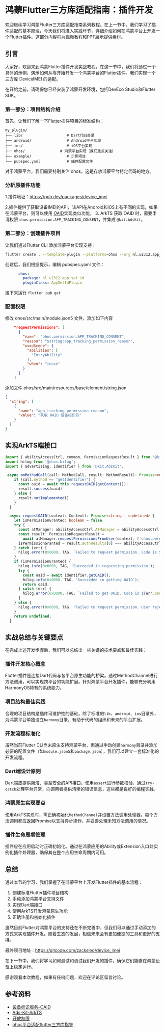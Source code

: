 # 鸿蒙Flutter三方库适配指南：插件开发

欢迎继续学习鸿蒙Flutter三方库适配指南系列教程。在上一节中，我们学习了插件适配的基本原理，今天我们将进入实践环节，详细介绍如何在鸿蒙平台上开发一个Flutter插件。这部分内容将为视频教程和PPT展示提供素材。

## 引言

大家好，欢迎来到鸿蒙Flutter插件开发实战教程。在这一节中，我们将通过一个具体的示例，演示如何从零开始开发一个鸿蒙平台的Flutter插件。我们实现一个三方库 DeviceIMEI 的适配。

在开始之前，请确保您已经安装了鸿蒙开发环境，包括DevEco Studio和Flutter SDK。

### 第一部分：项目结构介绍

首先，让我们了解一下Flutter插件项目的标准结构：

```
my_plugin/
├── lib/                    # Dart代码目录
├── android/                # Android平台实现
├── ios/                    # iOS平台实现
├── ohos/                # 鸿蒙平台实现（我们重点关注）
├── example/                # 示例项目
└── pubspec.yaml            # 插件配置文件
```

对于鸿蒙平台，我们需要特别关注 ohos，这是存放鸿蒙平台特定代码的地方。


### 分析原插件功能

1.插件地址：https://pub.dev/packages/device_imei

2.插件提供了获取设备IMEI的API，该API在Android和iOS上有不同的实现，如果在鸿蒙平台，则可以使用 [OAID](https://developer.huawei.com/consumer/cn/doc/HMSCore-Guides/oaid-0000001050783198)实现类似功能。
3. ArkTS 获取 OAID 时，需要申请权限 `ohos.permission.APP_TRACKING_CONSENT`，并集成 `@kit.AdsKit`。

### 第二部分：创建插件项目

让我们通过Flutter CLI 添加鸿蒙平台实现支持：

```bash
flutter create . --template=plugin --platforms=ohos --org nl.u2312.app_set_id
```

创建后，我们根据提示，编辑 pubspec.yaml 文件：

```yaml
      ohos:
        package: nl.u2312.app_set_id
        pluginClass: AppSetIdPlugin
```

接下来运行 `flutter pub get`



### 配置权限

修改 ohos/src/main/module.json5 文件，添加如下内容

```json
    "requestPermissions": [
      {
        "name": "ohos.permission.APP_TRACKING_CONSENT",
        "reason": "$string:app_tracking_permission_reason",
        "usedScene": {
          "abilities": [
            "EntryAbility"
          ],
          "when": "inuse"
        }
      }
    ]
```

添加文件 ohos/src/main/resources/base/element/string.json

```json
{
  "string": [
    {
      "name": "app_tracking_permission_reason",
      "value": "获取 OAID 设备标识符"
    }
  ]
}
```

## 实现ArkTS端接口

```ts
import { abilityAccessCtrl, common, PermissionRequestResult } from '@kit.AbilityKit';
import hilog from '@ohos.hilog';
import { advertising, identifier } from '@kit.AdsKit';
```

```ts
 async onMethodCall(call: MethodCall, result: MethodResult): Promise<void> {
    if (call.method == "getIdentifier") {
      const oaid = await this.requestOAID(getContext());
      result.success(oaid)
    } else {
      result.notImplemented()
    }
  }
```

```ts
  async requestOAID(context: Context): Promise<string | undefined> {
    let isPermissionGranted: boolean = false;
    try {
      const atManager: abilityAccessCtrl.AtManager = abilityAccessCtrl.createAtManager();
      const result: PermissionRequestResult =
        await atManager.requestPermissionsFromUser(context, ['ohos.permission.APP_TRACKING_CONSENT']);
      isPermissionGranted = result.authResults[0] === abilityAccessCtrl.GrantStatus.PERMISSION_GRANTED;
    } catch (err) {
      hilog.error(0x0000, TAG, `Failed to request permission. Code is ${err.code}, message is ${err.message}`);
    }
    if (isPermissionGranted) {
      hilog.info(0x0000, TAG, 'Succeeded in requesting permission');
      try {
        const oaid = await identifier.getOAID();
        hilog.info(0x0000, TAG, 'Succeeded in getting OAID');
        return oaid;
      } catch (err) {
        hilog.error(0x0000, TAG, `Failed to get OAID. Code is ${err.code}, message is ${err.message}`);
      }
    } else {
      hilog.error(0x0000, TAG, 'Failed to request permission. User rejected');
    }
    return undefined;
  }
```


## 实战总结与关键要点

在完成上述开发步骤后，我们可以总结出一些关键的技术要点和最佳实践：

### 插件开发核心概念
Flutter插件是连接Dart代码与各平台原生功能的桥梁。通过MethodChannel进行方法调用，可以实现跨平台的功能扩展。针对鸿蒙平台开发插件，能够充分利用HarmonyOS特有的系统能力。

### 项目结构最佳实践
合理的项目结构是插件可维护性的基础。除了标准的`lib`、`android`、`ios`目录外，为鸿蒙平台单独设立`harmony`目录，有助于代码的组织和未来的平台扩展。

### 开发流程标准化
虽然当前Flutter CLI尚未原生支持鸿蒙平台，但通过手动创建`harmony`目录并添加必要的配置文件（如`module.json5`和`package.json`），我们可以建立一套标准化的开发流程。

### Dart端设计原则
Dart端应提供简洁、类型安全的API接口。使用`assert`进行参数校验，通过`try-catch`处理平台异常，向调用者提供清晰的错误信息，这些都是良好的编程实践。

### 鸿蒙原生实现要点
使用ArkTS实现时，需正确初始化`MethodChannel`并设置方法调用处理器。每个方法调用都应返回Promise以支持异步操作，并妥善处理未知方法调用的情况。

### 插件生命周期管理
插件应在应用启动时正确初始化。通过在鸿蒙应用的Ability或Extension入口处实例化插件处理器，确保其在整个应用生命周期内可用。

## 总结

通过本节的学习，我们掌握了在鸿蒙平台上开发Flutter插件的基本流程：

1. 创建标准Flutter插件项目结构
2. 手动添加鸿蒙平台支持文件
3. 实现Dart端接口
4. 使用ArkTS开发鸿蒙原生功能
5. 正确注册和初始化插件

虽然目前Flutter对鸿蒙平台的支持还在不断完善中，但我们可以通过手动添加的方式来实现插件开发。随着生态的发展，相信未来会有更加便捷的工具和更好的支持。


最终项目地址：https://gitcode.com/zacksleo/device_imei

在下一节中，我们将学习如何测试和调试我们开发的插件，确保它们能够在鸿蒙设备上稳定运行。

感谢观看本次教程，如果有任何问题，欢迎在评论区留言讨论。

## 参考资料

- [设备标识服务-OAID](https://developer.huawei.com/consumer/cn/doc/HMSCore-Guides/oaid-0000001050783198)
- [Ads-Kit-ArkTS](https://gitee.com/harmonyos_samples/ads-kit-sample-code-client-demo-arkts)
- [开放权限](https://developer.huawei.com/consumer/cn/doc/harmonyos-guides/permissions-for-all-user#ohospermissionapp_tracking_consent)
- [ohos平台适配flutter三方库指导](https://gitcode.com/openharmony-tpc/flutter_samples/blob/master/ohos/docs/07_plugin/ohos%E5%B9%B3%E5%8F%B0%E9%80%82%E9%85%8Dflutter%E4%B8%89%E6%96%B9%E5%BA%93%E6%8C%87%E5%AF%BC.md)
